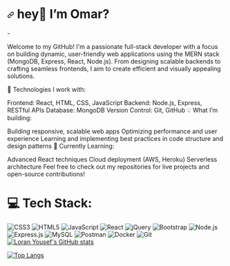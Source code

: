 <!--
**OmarSalhab/OmarSalhab** is a ✨ _special_ ✨ repository because its `README.md` (this file) appears on your GitHub profile.

Here are some ideas to get you started:

- 🔭 I’m currently working on ...
- 🌱 I’m currently learning ...
- 👯 I’m looking to collaborate on ...
- 🤔 I’m looking for help with ...
- 💬 Ask me about ...
- 📫 How to reach me: ...
- 😄 Pronouns: ...
- ⚡ Fun fact: ...
-->

<h1 align="left" dir="auto"><a id="user-content-hey--whats-up" class="anchor" aria-hidden="true" href="#hey--whats-up"><svg class="octicon octicon-link" viewBox="0 0 16 16" version="1.1" width="16" height="16" aria-hidden="true"><path fill-rule="evenodd" d="M7.775 3.275a.75.75 0 001.06 1.06l1.25-1.25a2 2 0 112.83 2.83l-2.5 2.5a2 2 0 01-2.83 0 .75.75 0 00-1.06 1.06 3.5 3.5 0 004.95 0l2.5-2.5a3.5 3.5 0 00-4.95-4.95l-1.25 1.25zm-4.69 9.64a2 2 0 010-2.83l2.5-2.5a2 2 0 012.83 0 .75.75 0 001.06-1.06 3.5 3.5 0 00-4.95 0l-2.5 2.5a3.5 3.5 0 004.95 4.95l1.25-1.25a.75.75 0 00-1.06-1.06l-1.25 1.25a2 2 0 01-2.83 0z"></path></svg></a> hey<g-emoji class="g-emoji" alias="wave" fallback-src="https://github.githubassets.com/images/icons/emoji/unicode/1f44b.png">👋</g-emoji> I’m Omar?</h1>
-    <br>
<p>
  Welcome to my GitHub! I'm a passionate full-stack developer with a focus on building dynamic, user-friendly web applications using the MERN stack (MongoDB, Express, React, Node.js). From designing scalable backends to crafting seamless frontends, I aim to create efficient and visually appealing solutions.

🔧 Technologies I work with:

Frontend: React, HTML, CSS, JavaScript
Backend: Node.js, Express, RESTful APIs
Database: MongoDB
Version Control: Git, GitHub
💡 What I’m building:

Building responsive, scalable web apps
Optimizing performance and user experience
Learning and implementing best practices in code structure and design patterns
🌱 Currently Learning:

Advanced React techniques
Cloud deployment (AWS, Heroku)
Serverless architecture
Feel free to check out my repositories for live projects and open-source contributions!
</p>

# 💻 Tech Stack:

![CSS3](https://img.shields.io/badge/css3-%231572B6.svg?style=for-the-badge&logo=css3&logoColor=white) ![HTML5](https://img.shields.io/badge/html5-%23E34F26.svg?style=for-the-badge&logo=html5&logoColor=white) ![JavaScript](https://img.shields.io/badge/javascript-%23323330.svg?style=for-the-badge&logo=javascript&logoColor=%23F7DF1E)  ![React](https://img.shields.io/badge/react.js-%23430098.svg?style=for-the-badge&logo=react&logoColor=blue) ![jQuery](https://img.shields.io/badge/jQuery-%23FF9900.svg?style=for-the-badge&logo=jQuery&logoColor=white) ![Bootstrap](https://img.shields.io/badge/bootstrap-%23563D7C.svg?style=for-the-badge&logo=bootstrap&logoColor=white) ![Node.js](https://img.shields.io/badge/node.js-%23092E20.svg?style=for-the-badge&logo=node.js&logoColor=white) ![Express.js](https://img.shields.io/badge/Express.js-%2335495e.svg?style=for-the-badge&logo=express&logoColor=%234FC08D) ![MySQL](https://img.shields.io/badge/mongodb-%2300f.svg?style=for-the-badge&logo=mongodb&logoColor=white) ![Postman](https://img.shields.io/badge/Postman-FF6C37?style=for-the-badge&logo=postman&logoColor=white) ![Docker](https://img.shields.io/badge/docker-%230db7ed.svg?style=for-the-badge&logo=docker&logoColor=white) ![Git](https://img.shields.io/badge/git-%230db7ed.svg?style=for-the-badge&logo=git&logoColor=white)
[![Loran Yousef's GitHub stats](https://github-readme-stats.vercel.app/api?username=OmarSalhab&count_private=true&show_icons=true&theme=radical)](https://github.com/anuraghazra/github-readme-stats)

[![Top Langs](https://github-readme-stats.vercel.app/api/top-langs/?username=OmarSalhab&layout=compact&theme=radical)](https://github.com/anuraghazra/github-readme-stats)

<!-- Proudly created with GPRM ( https://gprm.itsvg.in ) -->

<!--  ////////////////////////////////////////////////
